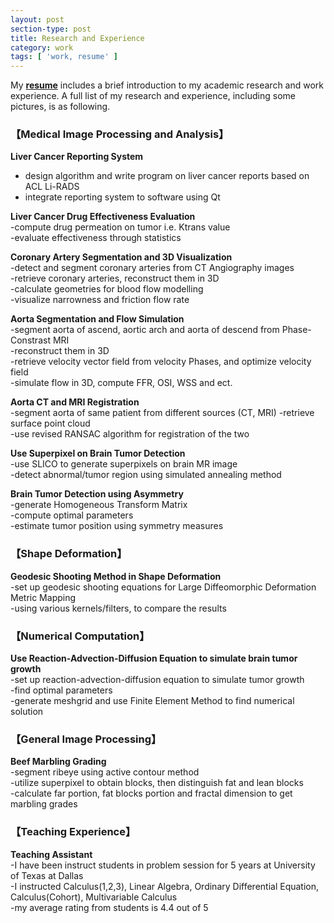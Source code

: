 ```yaml
---
layout: post
section-type: post
title: Research and Experience
category: work
tags: [ 'work, resume' ]
---
```

My [**resume**](https://github.com/tigerhu7/tigerhu7.github.io/blob/master/_doc/resume.pdf?raw=true)
includes a brief introduction to my academic research and work experience.
A full list of my research and experience, including some pictures, is as following.

### 【Medical Image Processing and Analysis】  

<!--
<img style="float: left;"  width="30%"   src="/img/profile/research/labtocat.png">  
-->
<!--
<img width="30%"  div align=left src="/img/profile/research/labtocat.png">  
-->

**Liver Cancer Reporting System**  

<!--
<div style="text-align: left">
- design algorithm and write program on liver cancer reports based on ACL Li-RADS
</div>

<div style="text-align: left">
- integrate reporting system to software using Qt
</div>
-->

- design algorithm and write program on liver cancer reports based on ACL Li-RADS  
- integrate reporting system to software using Qt  

<!--
<img width="50%"  src="/img/profile/research/labtocat.png">  
-->

**Liver Cancer Drug Effectiveness Evaluation**  
-compute drug permeation on tumor i.e. Ktrans value  
-evaluate effectiveness through statistics    


**Coronary Artery Segmentation and 3D Visualization**  
-detect and segment coronary arteries from CT Angiography images  
-retrieve coronary arteries, reconstruct them in 3D  
-calculate geometries for blood flow modelling  
-visualize narrowness and friction flow rate  

<!--
![Aorta Surface](/img/profile/research/aorta_surface.png){:height="30px" width="100px"}
-->
<!--
<img style="float: left;"  alt="drawing"  width="100"   src="/img/profile/research/aorta_surface.png">     
-->




**Aorta Segmentation and Flow Simulation**  
-segment aorta of ascend, aortic arch and aorta of descend from Phase-Constrast MRI   
-reconstruct them in 3D  
-retrieve velocity vector field from velocity Phases, and optimize velocity field   
-simulate flow in 3D, compute FFR, OSI, WSS and ect.  

<!--
![Aorta Streamline](/img/profile/research/aorta_streamline.png)
-->
**Aorta CT and MRI Registration**  
-segment aorta of same patient from different sources (CT, MRI)
-retrieve surface point cloud  
-use revised RANSAC algorithm for registration of the two
<!--
![Aorta Registration](/img/profile/research/aorta_registration.png)
-->
**Use Superpixel on Brain Tumor Detection**   
-use SLICO to generate superpixels on brain MR image   
-detect abnormal/tumor region using simulated annealing method    

**Brain Tumor Detection using Asymmetry**  
-generate Homogeneous Transform Matrix  
-compute optimal parameters  
-estimate tumor position using symmetry measures  

### 【Shape Deformation】

**Geodesic Shooting Method in Shape Deformation**  
-set up geodesic shooting equations for Large Diffeomorphic Deformation Metric Mapping  
-using various kernels/filters, to compare the results     



### 【Numerical Computation】  
**Use Reaction-Advection-Diffusion Equation to simulate brain tumor growth**  
-set up reaction-advection-diffusion equation to simulate tumor growth  
-find optimal parameters  
-generate meshgrid and use Finite Element Method to find numerical solution  


### 【General Image Processing】   
**Beef Marbling Grading**  
-segment ribeye using active contour method  
-utilize superpixel to obtain blocks, then distinguish fat and lean blocks  
-calculate far portion, fat blocks   portion and fractal dimension to get marbling grades  


### 【Teaching Experience】   
**Teaching Assistant**  
-I have been instruct students in problem session for 5 years at University of Texas at Dallas  
-I instructed Calculus(1,2,3), Linear Algebra, Ordinary Differential Equation, Calculus(Cohort), Multivariable Calculus  
-my average rating from students is 4.4 out of 5  

